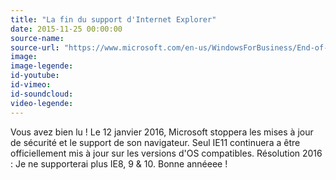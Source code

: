 ```yaml
---
title: "La fin du support d'Internet Explorer"
date: 2015-11-25 00:00:00
source-name:
source-url: "https://www.microsoft.com/en-us/WindowsForBusiness/End-of-IE-support?ref=magazineduwebdesign"
image:
image-legende:
id-youtube:
id-vimeo:
id-soundcloud:
video-legende:
---
```

Vous avez bien lu ! Le 12 janvier 2016, Microsoft stoppera les mises à jour de sécurité et le support de son navigateur. Seul IE11 continuera a être officiellement mis à jour sur les versions d'OS compatibles. Résolution 2016 : Je ne supporterai plus IE8, 9 & 10. Bonne annéeee !
